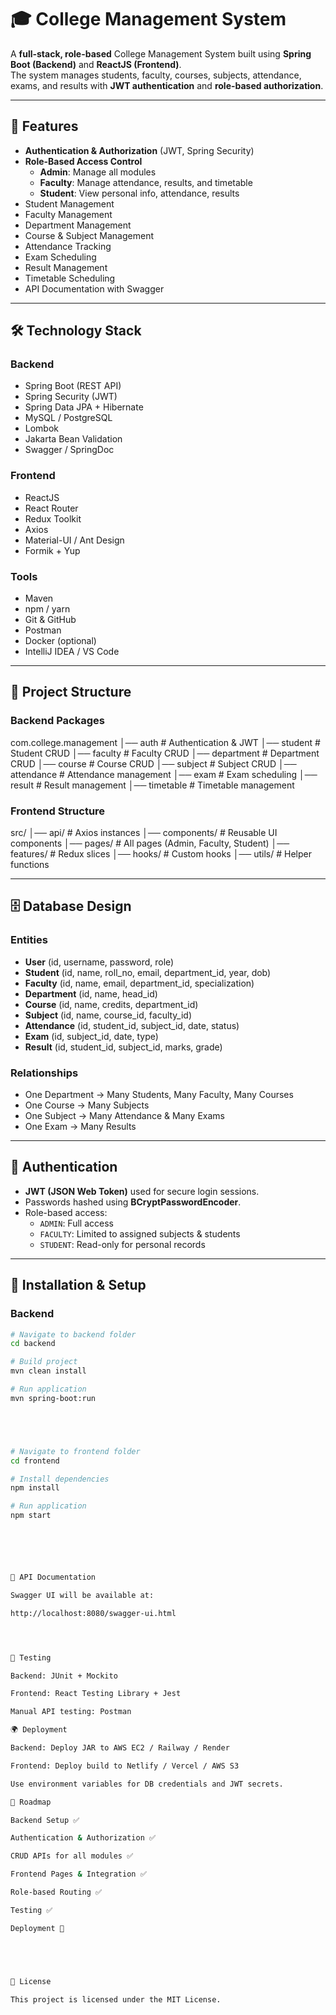 # 🎓 College Management System

A **full-stack, role-based** College Management System built using **Spring Boot (Backend)** and **ReactJS (Frontend)**.  
The system manages students, faculty, courses, subjects, attendance, exams, and results with **JWT authentication** and **role-based authorization**.

---

## 📌 Features
- **Authentication & Authorization** (JWT, Spring Security)
- **Role-Based Access Control**
  - **Admin**: Manage all modules
  - **Faculty**: Manage attendance, results, and timetable
  - **Student**: View personal info, attendance, results
- Student Management
- Faculty Management
- Department Management
- Course & Subject Management
- Attendance Tracking
- Exam Scheduling
- Result Management
- Timetable Scheduling
- API Documentation with Swagger

---

## 🛠️ Technology Stack

### Backend
- Spring Boot (REST API)
- Spring Security (JWT)
- Spring Data JPA + Hibernate
- MySQL / PostgreSQL
- Lombok
- Jakarta Bean Validation
- Swagger / SpringDoc

### Frontend
- ReactJS
- React Router
- Redux Toolkit
- Axios
- Material-UI / Ant Design
- Formik + Yup

### Tools
- Maven
- npm / yarn
- Git & GitHub
- Postman
- Docker (optional)
- IntelliJ IDEA / VS Code

---

## 📂 Project Structure

### Backend Packages

com.college.management
│── auth # Authentication & JWT
│── student # Student CRUD
│── faculty # Faculty CRUD
│── department # Department CRUD
│── course # Course CRUD
│── subject # Subject CRUD
│── attendance # Attendance management
│── exam # Exam scheduling
│── result # Result management
│── timetable # Timetable management




### Frontend Structure

src/
│── api/ # Axios instances
│── components/ # Reusable UI components
│── pages/ # All pages (Admin, Faculty, Student)
│── features/ # Redux slices
│── hooks/ # Custom hooks
│── utils/ # Helper functions


---

## 🗄️ Database Design

### Entities
- **User** (id, username, password, role)
- **Student** (id, name, roll_no, email, department_id, year, dob)
- **Faculty** (id, name, email, department_id, specialization)
- **Department** (id, name, head_id)
- **Course** (id, name, credits, department_id)
- **Subject** (id, name, course_id, faculty_id)
- **Attendance** (id, student_id, subject_id, date, status)
- **Exam** (id, subject_id, date, type)
- **Result** (id, student_id, subject_id, marks, grade)

### Relationships
- One Department → Many Students, Many Faculty, Many Courses
- One Course → Many Subjects
- One Subject → Many Attendance & Many Exams
- One Exam → Many Results

---

## 🔑 Authentication
- **JWT (JSON Web Token)** used for secure login sessions.
- Passwords hashed using **BCryptPasswordEncoder**.
- Role-based access:
  - `ADMIN`: Full access
  - `FACULTY`: Limited to assigned subjects & students
  - `STUDENT`: Read-only for personal records

---

## 🚀 Installation & Setup

### Backend
```bash
# Navigate to backend folder
cd backend

# Build project
mvn clean install

# Run application
mvn spring-boot:run





# Navigate to frontend folder
cd frontend

# Install dependencies
npm install

# Run application
npm start






🔗 API Documentation

Swagger UI will be available at:

http://localhost:8080/swagger-ui.html




🧪 Testing

Backend: JUnit + Mockito

Frontend: React Testing Library + Jest

Manual API testing: Postman

🌍 Deployment

Backend: Deploy JAR to AWS EC2 / Railway / Render

Frontend: Deploy build to Netlify / Vercel / AWS S3

Use environment variables for DB credentials and JWT secrets.

📅 Roadmap

Backend Setup ✅

Authentication & Authorization ✅

CRUD APIs for all modules ✅

Frontend Pages & Integration ✅

Role-based Routing ✅

Testing ✅

Deployment 🚀





📜 License

This project is licensed under the MIT License.




